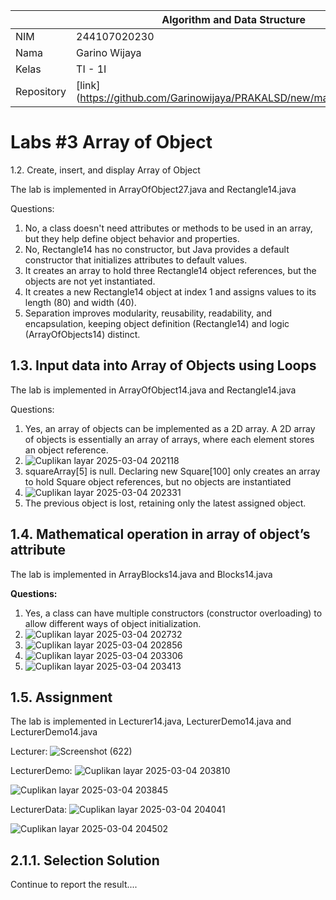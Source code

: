 |  | Algorithm and Data Structure |
|--|--|
| NIM |  244107020230|
| Nama |  Garino Wijaya |
| Kelas | TI - 1I |
| Repository | [link] (https://github.com/Garinowijaya/PRAKALSD/new/main/jobsheet3) |

# Labs #3 Array of Object

1.2. Create, insert, and display Array of Object

The lab is implemented in ArrayOfObject27.java and Rectangle14.java

Questions:

1. No, a class doesn't need attributes or methods to be used in an array, but they help define object behavior and properties.
2. No, Rectangle14 has no constructor, but Java provides a default constructor that initializes attributes to default values.
3. It creates an array to hold three Rectangle14 object references, but the objects are not yet instantiated.
4. It creates a new Rectangle14 object at index 1 and assigns values to its length (80) and width (40).
5. Separation improves modularity, reusability, readability, and encapsulation, keeping object definition (Rectangle14) and logic (ArrayOfObjects14) distinct.

 ## 1.3. Input data into Array of Objects using Loops
   
  The lab is implemented in ArrayOfObject14.java and Rectangle14.java
  
  Questions:
   1. Yes, an array of objects can be implemented as a 2D array. A 2D array of objects is essentially an array of arrays, where each element stores an object reference.
   2. ![Cuplikan layar 2025-03-04 202118](https://github.com/user-attachments/assets/d9539c36-5a69-49b4-9836-5a3b69409126)
   3. squareArray[5] is null. Declaring new Square[100] only creates an array to hold Square object references, but no objects are instantiated
   4. ![Cuplikan layar 2025-03-04 202331](https://github.com/user-attachments/assets/ece23542-30c8-488a-9d97-cd2cf9b8dccf)
   5. The previous object is lost, retaining only the latest assigned object.

## 1.4. Mathematical operation in array of object’s attribute

The lab is implemented in ArrayBlocks14.java and Blocks14.java

**Questions:**
1. Yes, a class can have multiple constructors (constructor overloading) to allow different ways of object initialization.
2. ![Cuplikan layar 2025-03-04 202732](https://github.com/user-attachments/assets/47076926-ca0a-46af-89a5-bfcbe44dba69)
3. ![Cuplikan layar 2025-03-04 202856](https://github.com/user-attachments/assets/8f4251d2-8eaf-4dab-b924-fca32f4aad91)
4. ![Cuplikan layar 2025-03-04 203306](https://github.com/user-attachments/assets/85e86b25-9639-46d2-8048-1d81f2b9022f)
5. ![Cuplikan layar 2025-03-04 203413](https://github.com/user-attachments/assets/dcfe1c39-5051-463c-9f49-e5c0664404bf)

## 1.5. Assignment

The lab is implemented in Lecturer14.java, LecturerDemo14.java and LecturerDemo14.java

Lecturer:
![Screenshot (622)](https://github.com/user-attachments/assets/75f7050e-3317-4ca1-a5ed-2fc73a82619a)


LecturerDemo:
![Cuplikan layar 2025-03-04 203810](https://github.com/user-attachments/assets/e322548e-c962-48ea-9ae1-a1a60552744f)

![Cuplikan layar 2025-03-04 203845](https://github.com/user-attachments/assets/a6aa35c8-2d4c-4089-a696-c0ae684ff408)


LecturerData:
![Cuplikan layar 2025-03-04 204041](https://github.com/user-attachments/assets/9c79f51f-a5bd-4998-859d-8dadef027a60)

![Cuplikan layar 2025-03-04 204502](https://github.com/user-attachments/assets/1fc93662-625d-439c-beaf-b806785ef109)













## 2.1.1. Selection Solution
Continue to report the result....
